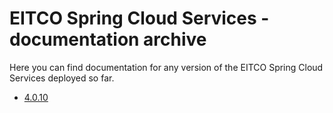 
# EITCO Spring Cloud Services - documentation archive

Here you can find documentation for any version of the EITCO Spring Cloud Services deployed so far.

 * [4.0.10](archive/4.0.10)
